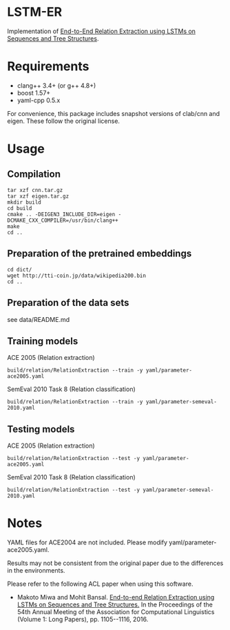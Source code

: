 # LSTM-ER

Implementation of [End-to-End Relation Extraction using LSTMs on Sequences and Tree Structures](http:www.aclweb.org/anthology/P/P16/P16-1105.pdf).

# Requirements

* clang++ 3.4+ (or g++ 4.8+)
* boost 1.57+
* yaml-cpp 0.5.x

For convenience, this package includes snapshot versions of clab/cnn and eigen. These follow the original license.

# Usage

## Compilation

```
tar xzf cnn.tar.gz
tar xzf eigen.tar.gz
mkdir build
cd build
cmake .. -DEIGEN3_INCLUDE_DIR=eigen -DCMAKE_CXX_COMPILER=/usr/bin/clang++
make
cd ..
```

## Preparation of the pretrained embeddings

```
cd dict/
wget http://tti-coin.jp/data/wikipedia200.bin
cd ..
```

## Preparation of the data sets

see data/README.md

## Training models

ACE 2005 (Relation extraction) 

`build/relation/RelationExtraction --train -y yaml/parameter-ace2005.yaml`

SemEval 2010 Task 8 (Relation classification) 

`build/relation/RelationExtraction --train -y yaml/parameter-semeval-2010.yaml`

## Testing models

ACE 2005 (Relation extraction) 

`build/relation/RelationExtraction --test -y yaml/parameter-ace2005.yaml`

SemEval 2010 Task 8 (Relation classification) 

`build/relation/RelationExtraction --test -y yaml/parameter-semeval-2010.yaml`

# Notes

YAML files for ACE2004 are not included. Please modify yaml/parameter-ace2005.yaml.

Results may not be consistent from the original paper due to the differences in the environments.

Please refer to the following ACL paper when using this software.

* Makoto Miwa and Mohit Bansal. [End-to-end Relation Extraction using LSTMs on Sequences and Tree Structures.](http:www.aclweb.org/anthology/P/P16/P16-1105.pdf) In the Proceedings of the 54th Annual Meeting of the Association for Computational Linguistics (Volume 1: Long Papers), pp. 1105--1116, 2016.
